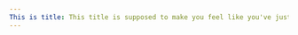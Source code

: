 ```yaml
---
This is title: This title is supposed to make you feel like you've just wathed a masterpiece cinema or piece of book that touches soul and heart of people
---
```


